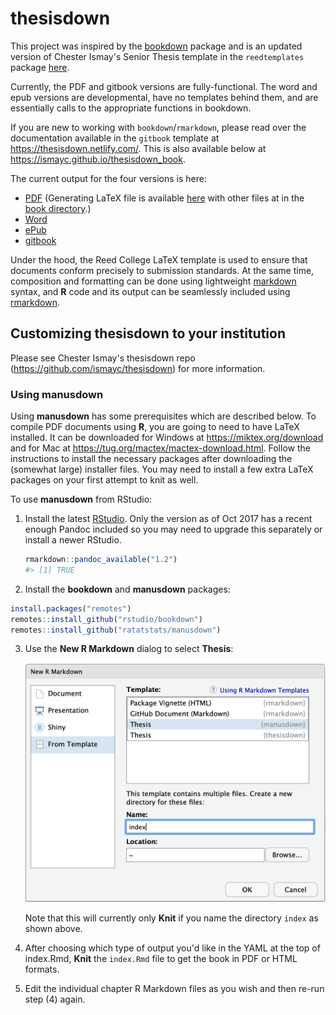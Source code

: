 # thesisdown

This project was inspired by the [bookdown](https://github.com/rstudio/bookdown) package and is an updated version of Chester Ismay's Senior Thesis template in the `reedtemplates` package [here](https://github.com/ismayc/reedtemplates).

Currently, the PDF and gitbook versions are fully-functional.  The word and epub versions are developmental, have no templates behind them, and are essentially calls to the appropriate functions in bookdown.

If you are new to working with `bookdown`/`rmarkdown`, please read over the documentation available in the `gitbook` template at https://thesisdown.netlify.com/.  This is also available below at https://ismayc.github.io/thesisdown_book.

The current output for the four versions is here:
- [PDF](https://github.com/ratatstats/manusdown_book/blob/gh-pages/thesis.pdf) (Generating LaTeX file is available [here](https://github.com/ratatstats/manusdown_book/blob/gh-pages/thesis.tex) with other files at in the [book directory](https://github.com/ratatstats/manusdown_book/tree/gh-pages).)
- [Word](https://github.com/ratatstats/manusdown_book/blob/gh-pages/thesis.docx)
- [ePub](https://github.com/ratatstats/manusdown_book/blob/gh-pages/thesis.epub)
- [gitbook](https://ratatstats.github.io/manusdown_book)

Under the hood, the Reed College LaTeX template is used to ensure that documents conform precisely to submission standards. At the same time, composition and formatting can be done using lightweight [markdown](https://rmarkdown.rstudio.com/authoring_basics.html) syntax, and **R** code and its output can be seamlessly included using [rmarkdown](https://rmarkdown.rstudio.com).

## Customizing thesisdown to your institution

Please see Chester Ismay's thesisdown repo (https://github.com/ismayc/thesisdown) for more information.

### Using manusdown

Using **manusdown** has some prerequisites which are described below. To compile PDF documents using **R**, you are going to need to have LaTeX installed.  It can be downloaded for Windows at <https://miktex.org/download> and for Mac at <https://tug.org/mactex/mactex-download.html>.  Follow the instructions to install the necessary packages after downloading the (somewhat large) installer files.  You may need to install a few extra LaTeX packages on your first attempt to knit as well.

To use **manusdown** from RStudio:

1) Install the latest [RStudio](https://www.rstudio.com/products/rstudio/download/).
Only the version as of Oct 2017 has a recent enough Pandoc included so you may need to upgrade this
separately or install a newer RStudio.

    ```r
    rmarkdown::pandoc_available("1.2")
    #> [1] TRUE
    ```

2) Install the **bookdown** and **manusdown** packages: 

```r
install.packages("remotes")
remotes::install_github("rstudio/bookdown")
remotes::install_github("ratatstats/manusdown")
```

3) Use the **New R Markdown** dialog to select **Thesis**:

    ![New R Markdown](thesis_rmd.png)

    Note that this will currently only **Knit** if you name the directory `index` as shown above.

4) After choosing which type of output you'd like in the YAML at the top of index.Rmd, **Knit** the `index.Rmd` file to get the book in PDF or HTML formats.
5) Edit the individual chapter R Markdown files as you wish and then re-run step (4) again.
